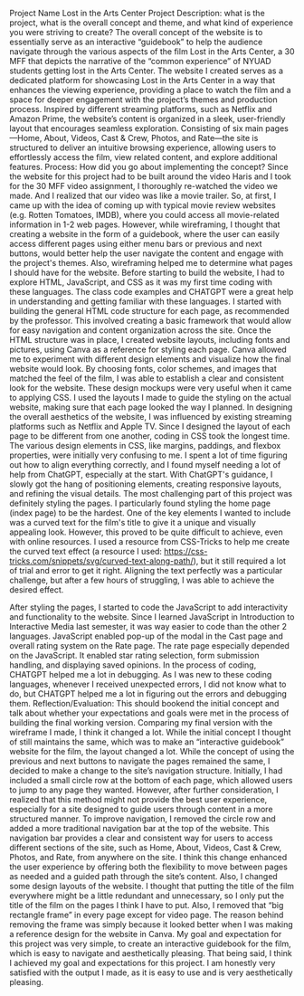 Project Name Lost in the Arts Center
Project Description: what is the project, what is the overall concept and theme, and what kind of experience you were striving to create?
The overall concept of the website is to essentially serve as an interactive “guidebook” to help the audience navigate through the various aspects of the film Lost in the Arts Center, a 30 MFF that depicts the narrative of the “common experience” of NYUAD students getting lost in the Arts Center. The website I created serves as a dedicated platform for showcasing Lost in the Arts Center in a way that enhances the viewing experience, providing a place to watch the film and a space for deeper engagement with the project’s themes and production process. Inspired by different streaming platforms, such as Netflix and Amazon Prime, the website’s content is organized in a sleek, user-friendly layout that encourages seamless exploration. Consisting of six main pages—Home, About, Videos, Cast & Crew, Photos, and Rate—the site is structured to deliver an intuitive browsing experience, allowing users to effortlessly access the film, view related content, and explore additional features.
Process: How did you go about implementing the concept?
Since the website for this project had to be built around the video Haris and I took for the 30 MFF video assignment, I thoroughly re-watched the video we made. And I realized that our video was like a movie trailer. So, at first, I came up with the idea of coming up with typical movie review websites (e.g. Rotten Tomatoes, IMDB), where you could access all movie-related information in 1-2 web pages. However, while wireframing, I thought that creating a website in the form of a guidebook, where the user can easily access different pages using either menu bars or previous and next buttons, would better help the user navigate the content and engage with the project's themes. Also, wireframing helped me to determine what pages I should have for the website.
Before starting to build the website, I had to explore HTML, JavaScript, and CSS as it was my first time coding with these languages. The class code examples and CHATGPT were a great help in understanding and getting familiar with these languages. 
I started with building the general HTML code structure for each page, as recommended by the professor. This involved creating a basic framework that would allow for easy navigation and content organization across the site. 
Once the HTML structure was in place, I created website layouts, including fonts and pictures, using Canva as a reference for styling each page. Canva allowed me to experiment with different design elements and visualize how the final website would look. By choosing fonts, color schemes, and images that matched the feel of the film, I was able to establish a clear and consistent look for the website.
These design mockups were very useful when it came to applying CSS. I used the layouts I made to guide the styling on the actual website, making sure that each page looked the way I planned. In designing the overall aesthetics of the website, I was influenced by existing streaming platforms such as Netflix and Apple TV. Since I designed the layout of each page to be different from one another, coding in CSS took the longest time. The various design elements in CSS, like margins, paddings, and flexbox properties, were initially very confusing to me. I spent a lot of time figuring out how to align everything correctly, and I found myself needing a lot of help from ChatGPT, especially at the start. With ChatGPT's guidance, I slowly got the hang of positioning elements, creating responsive layouts, and refining the visual details. 
The most challenging part of this project was definitely styling the pages. I particularly found styling the home page (index page) to be the hardest. One of the key elements I wanted to include was a curved text for the film's title to give it a unique and visually appealing look. However, this proved to be quite difficult to achieve, even with online resources. I used a resource from CSS-Tricks to help me create the curved text effect (a resource I used: https://css-tricks.com/snippets/svg/curved-text-along-path/), but it still required a lot of trial and error to get it right. Aligning the text perfectly was a particular challenge, but after a few hours of struggling, I was able to achieve the desired effect.






After styling the pages, I started to code the JavaScript to add interactivity and functionality to the website. Since I learned JavaScript in Introduction to Interactive Media last semester, it was way easier to code than the other 2 languages. JavaScript enabled pop-up of the modal in the Cast page and overall rating system on the Rate page. The rate page especially depended on the JavaScript. It enabled star rating selection, form submission handling, and displaying saved opinions.
In the process of coding, CHATGPT helped me a lot in debugging. As I was new to these coding languages, whenever I received unexpected errors, I did not know what to do, but CHATGPT helped me a lot in figuring out the errors and debugging them. 
Reflection/Evaluation: This should bookend the initial concept and talk about whether your expectations and goals were met in the process of building the final working version.
Comparing my final version with the wireframe I made, I think it changed a lot. While the initial concept I thought of still maintains the same, which was to make an “interactive guidebook” website for the film, the layout changed a lot. 
While the concept of using the previous and next buttons to navigate the pages remained the same, I decided to make a change to the site’s navigation structure. Initially, I had included a small circle row at the bottom of each page, which allowed users to jump to any page they wanted. However, after further consideration, I realized that this method might not provide the best user experience, especially for a site designed to guide users through content in a more structured manner.
To improve navigation, I removed the circle row and added a more traditional navigation bar at the top of the website. This navigation bar provides a clear and consistent way for users to access different sections of the site, such as Home, About, Videos, Cast & Crew, Photos, and Rate, from anywhere on the site. I think this change enhanced the user experience by offering both the flexibility to move between pages as needed and a guided path through the site’s content. 
Also, I changed some design layouts of the website. I thought that putting the title of the film everywhere might be a little redundant and unnecessary, so I only put the title of the film on the pages I think I have to put. Also,  I removed that “big rectangle frame” in every page except for video page. The reason behind removing the frame was simply because it looked better when I was making a reference design for the website in Canva. 
My goal and expectation for this project was very simple, to create an interactive guidebook for the film, which is easy to navigate and aesthetically pleasing. That being said, I think I achieved my goal and expectations for this project. I am honestly very satisfied with the output I made, as it is easy to use and is very aesthetically pleasing. 



